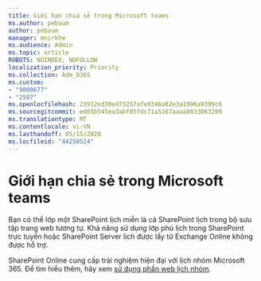 ```yaml
---
title: Giới hạn chia sẻ trong Microsoft teams
ms.author: pebaum
author: pebaum
manager: mnirkhe
ms.audience: Admin
ms.topic: article
ROBOTS: NOINDEX, NOFOLLOW
localization_priority: Priority
ms.collection: Adm_O365
ms.custom:
- "9000677"
- "2587"
ms.openlocfilehash: 23912ed30ed73257afe9346a82e3a1996a9399c6
ms.sourcegitcommit: ed65b545ea3abf05fdc71a5167aaaab033063209
ms.translationtype: MT
ms.contentlocale: vi-VN
ms.lasthandoff: 05/15/2020
ms.locfileid: "44250524"
---
```

# <a name="limit-sharing-in-microsoft-teams"></a>Giới hạn chia sẻ trong Microsoft teams

Bạn có thể lớp một SharePoint lịch miễn là cả SharePoint lịch trong bộ sưu tập trang web tương tự. Khả năng sử dụng lớp phủ lịch trong SharePoint trực tuyến hoặc SharePoint Server lịch được lấy từ Exchange Online không được hỗ trợ.

SharePoint Online cung cấp trải nghiệm hiện đại với lịch nhóm Microsoft 365. Để tìm hiểu thêm, hãy xem [sử dụng phần web lịch nhóm](https://support.microsoft.com/en-us/office/use-the-group-calendar-web-part-eaf3c04d-5699-48cb-8b5e-3caa887d51ce).
